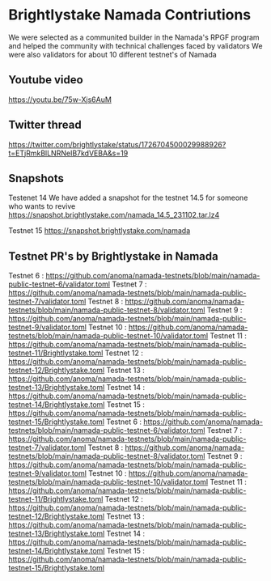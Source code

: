 
# Brightlystake Namada Contriutions

We were selected as a communited builder in the Namada's RPGF program and helped the community with technical challenges faced by validators
We were also validators for about 10 different testnet's of Namada

## Youtube video
https://youtu.be/75w-Xjs6AuM

## Twitter thread
https://twitter.com/brightlystake/status/1726704500029988926?t=ETjRmkBlLNRNeIB7kdVEBA&s=19

## Snapshots
Testenet 14
We have added a snapshot for the testnet 14.5 for someone who wants to revive 
https://snapshot.brightlystake.com/namada_14.5_231102.tar.lz4

Testnet 15
https://snapshot.brightlystake.com/namada

## Testnet PR's by Brightlystake in Namada

Testnet 6 : https://github.com/anoma/namada-testnets/blob/main/namada-public-testnet-6/validator.toml 
Testnet 7 : https://github.com/anoma/namada-testnets/blob/main/namada-public-testnet-7/validator.toml 
Testnet 8 : https://github.com/anoma/namada-testnets/blob/main/namada-public-testnet-8/validator.toml 
Testnet 9 : https://github.com/anoma/namada-testnets/blob/main/namada-public-testnet-9/validator.toml 
Testnet 10 : https://github.com/anoma/namada-testnets/blob/main/namada-public-testnet-10/validator.toml 
Testnet 11 : https://github.com/anoma/namada-testnets/blob/main/namada-public-testnet-11/Brightlystake.toml 
Testnet 12 : https://github.com/anoma/namada-testnets/blob/main/namada-public-testnet-12/Brightlystake.toml 
Testnet 13 : https://github.com/anoma/namada-testnets/blob/main/namada-public-testnet-13/Brightlystake.toml 
Testnet 14 : https://github.com/anoma/namada-testnets/blob/main/namada-public-testnet-14/Brightlystake.toml 
Testnet 15 : https://github.com/anoma/namada-testnets/blob/main/namada-public-testnet-15/Brightlystake.toml 
Testnet 6 : https://github.com/anoma/namada-testnets/blob/main/namada-public-testnet-6/validator.toml 
Testnet 7 : https://github.com/anoma/namada-testnets/blob/main/namada-public-testnet-7/validator.toml 
Testnet 8 : https://github.com/anoma/namada-testnets/blob/main/namada-public-testnet-8/validator.toml 
Testnet 9 : https://github.com/anoma/namada-testnets/blob/main/namada-public-testnet-9/validator.toml 
Testnet 10 : https://github.com/anoma/namada-testnets/blob/main/namada-public-testnet-10/validator.toml 
Testnet 11 : https://github.com/anoma/namada-testnets/blob/main/namada-public-testnet-11/Brightlystake.toml 
Testnet 12 : https://github.com/anoma/namada-testnets/blob/main/namada-public-testnet-12/Brightlystake.toml 
Testnet 13 : https://github.com/anoma/namada-testnets/blob/main/namada-public-testnet-13/Brightlystake.toml 
Testnet 14 : https://github.com/anoma/namada-testnets/blob/main/namada-public-testnet-14/Brightlystake.toml 
Testnet 15 : https://github.com/anoma/namada-testnets/blob/main/namada-public-testnet-15/Brightlystake.toml 

